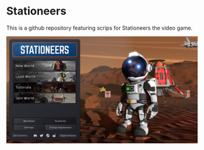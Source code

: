 # Stationeers
This is a github repository featuring scrips for Stationeers the video game.

![title screen](./images/title.png)
